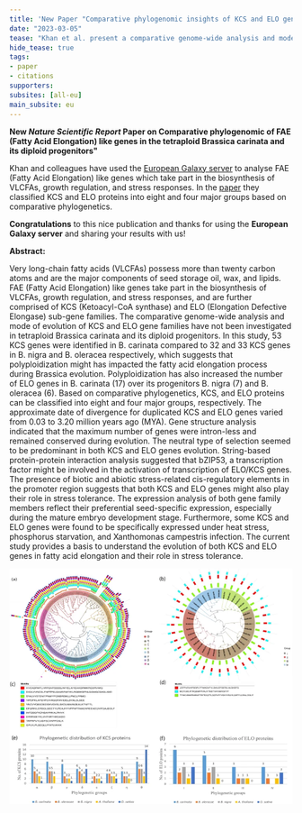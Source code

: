 ```yaml
---
title: 'New Paper "Comparative phylogenomic insights of KCS and ELO gene families in Brassica species indicate their role in seed development and stress responsiveness"'
date: "2023-03-05"
tease: "Khan et al. present a comparative genome-wide analysis and mode of evolution of Ketoacyl-CoA synthase (KCS) and Elongation Defective Elongase (ELO) gene families"
hide_tease: true
tags:
- paper
- citations
supporters:
subsites: [all-eu]
main_subsite: eu
---
```


**New *Nature Scientific Report* Paper on Comparative phylogenomic of FAE (Fatty Acid Elongation) like genes in the tetraploid Brassica carinata and its diploid progenitors"**

Khan and colleagues have used the [European Galaxy server](https://usegalaxy.eu) to analyse FAE (Fatty Acid Elongation) like genes which take part in the biosynthesis of VLCFAs, growth regulation, and stress responses. In the [paper](https://www.nature.com/articles/s41598-023-28665-2) they classified KCS and ELO proteins into eight and four major groups based on comparative phylogenetics.

**Congratulations** to this nice publication and thanks for using the **European Galaxy server** and sharing your results with us!

**Abstract:**

Very long-chain fatty acids (VLCFAs) possess more than twenty carbon atoms and are the major components of seed storage oil, wax, and lipids. FAE (Fatty Acid Elongation) like genes take part in the biosynthesis of VLCFAs, growth regulation, and stress responses, and are further comprised of KCS (Ketoacyl-CoA synthase) and ELO (Elongation Defective Elongase) sub-gene families. The comparative genome-wide analysis and mode of evolution of KCS and ELO gene families have not been investigated in tetraploid Brassica carinata and its diploid progenitors. In this study, 53 KCS genes were identified in B. carinata compared to 32 and 33 KCS genes in B. nigra and B. oleracea respectively, which suggests that polyploidization might has impacted the fatty acid elongation process during Brassica evolution. Polyploidization has also increased the number of ELO genes in B. carinata (17) over its progenitors B. nigra (7) and B. oleracea (6). Based on comparative phylogenetics, KCS, and ELO proteins can be classified into eight and four major groups, respectively. The approximate date of divergence for duplicated KCS and ELO genes varied from 0.03 to 3.20 million years ago (MYA). Gene structure analysis indicated that the maximum number of genes were intron-less and remained conserved during evolution. The neutral type of selection seemed to be predominant in both KCS and ELO genes evolution. String-based protein-protein interaction analysis suggested that bZIP53, a transcription factor might be involved in the activation of transcription of ELO/KCS genes. The presence of biotic and abiotic stress-related cis-regulatory elements in the promoter region suggests that both KCS and ELO genes might also play their role in stress tolerance. The expression analysis of both gene family members reflect their preferential seed-specific expression, especially during the mature embryo development stage. Furthermore, some KCS and ELO genes were found to be specifically expressed under heat stress, phosphorus starvation, and Xanthomonas campestris infection. The current study provides a basis to understand the evolution of both KCS and ELO genes in fatty acid elongation and their role in stress tolerance.

![GenomePlot](genomeplots.png)
